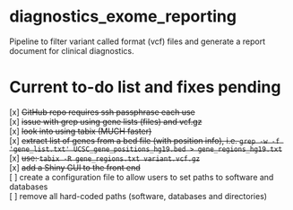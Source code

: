 # diagnostics_exome_reporting
Pipeline to filter variant called format (vcf) files and generate a report document for clinical diagnostics.

# Current to-do list and fixes pending

  [x] ~~GitHub repo requires ssh passphrase each use~~  
  [x] ~~issue with grep using gene lists (files) and vcf.gz~~  
    [x] ~~look into using tabix (MUCH faster)~~  
    [x] ~~extract list of genes from a bed file (with position info), i.e. `grep -w -f 'gene_list.txt' UCSC_gene_positions_hg19.bed > gene_regions_hg19.txt`~~  
    [x] ~~use: `tabix -R gene_regions.txt variant.vcf.gz`~~  
  [x] ~~add a Shiny GUI to the front end~~  
  [ ] create a configuration file to allow users to set paths to software and databases  
  [ ] remove all hard-coded paths (software, databases and directories)  
